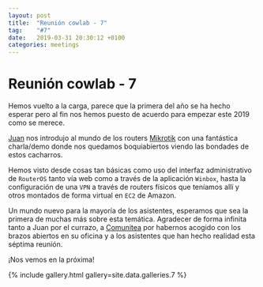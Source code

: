 ```yaml
---
layout: post
title:  "Reunión cowlab - 7"
tag:    "#7"
date:   2019-03-31 20:30:12 +0100
categories: meetings
---
```

# Reunión cowlab - 7

Hemos vuelto a la carga, parece que la primera del año se ha hecho esperar pero al fin nos hemos puesto de acuerdo para empezar este 2019 como se merece.

[Juan](https://twitter.com/diazjc) nos introdujo al mundo de los routers [Mikrotik](https://mikrotik.com/) con una fantástica charla/demo donde nos quedamos boquiabiertos viendo las bondades de estos cacharros.

Hemos visto desde cosas tan básicas como uso del interfaz administrativo de `RouterOS` tanto vía web como a través de la aplicación `Winbox`, hasta la configuración de una `VPN` a través de routers físicos que teníamos allí y otros montados de forma virtual en `EC2` de Amazon.

Un mundo nuevo para la mayoría de los asistentes, esperamos que sea la primera de muchas más sobre esta temática. Agradecer de forma infinita tanto a Juan por el currazo, a [Comunitea](https://comunitea.com) por habernos acogido con los brazos abiertos en su oficina y a los asistentes que han hecho realidad esta séptima reunión.

¡Nos vemos en la próxima!

{% include gallery.html gallery=site.data.galleries.7 %}

